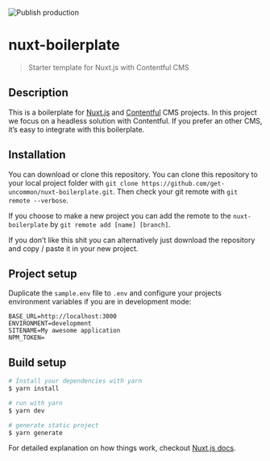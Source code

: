 ![Publish production](https://github.com/get-uncommon/nuxt-boilerplate/workflows/Publish%20production/badge.svg?event=push)

# nuxt-boilerplate
> Starter template for Nuxt.js with Contentful CMS

## Description
This is a boilerplate for [Nuxt.js](https://nuxtjs.org/) and [Contentful](https://www.contentful.com/) CMS projects. In this project we focus on a headless solution with Contentful. If you prefer an other CMS, it’s easy to integrate with this boilerplate.

## Installation
You can download or clone this repository. You can clone this repository to your local project folder with `git clone https://github.com/get-uncommon/nuxt-boilerplate.git`. Then check your git remote with `git remote --verbose`.

If you choose to make a new project you can add the remote to the `nuxt-boilerplate` by `git remote add [name] [branch]`.

If you don’t like this shit you can alternatively just download the repository and copy / paste it in your new project.

## Project setup
Duplicate the `sample.env` file to `.env` and configure your projects environment variables if you are in development mode:

```
BASE_URL=http://localhost:3000
ENVIRONMENT=development
SITENAME=My awesome application
NPM_TOKEN=
```

## Build setup

``` bash
# Install your dependencies with yarn
$ yarn install

# run with yarn
$ yarn dev

# generate static project
$ yarn generate
```

For detailed explanation on how things work, checkout [Nuxt.js docs](https://nuxtjs.org).
